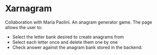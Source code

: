 # Xarnagram
Collaboration with Maria Paolini.
An anagram generator game.
The page allows the user to:
- Select the letter bank desired to create anagrams from
- Select each letter once and delete them one by one
- Check answer against the anagram bank stored in the backend.
